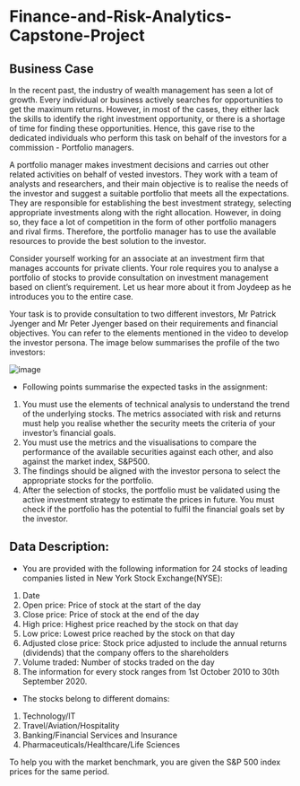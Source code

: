 # Finance-and-Risk-Analytics-Capstone-Project

## Business Case

In the recent past, the industry of wealth management has seen a lot of growth. Every individual or business actively searches for opportunities to get the maximum returns. However, in most of the cases, they either lack the skills to identify the right investment opportunity, or there is a shortage of time for finding these opportunities. Hence, this gave rise to the dedicated individuals who perform this task on behalf of the investors for a commission - Portfolio managers.

A portfolio manager makes investment decisions and carries out other related activities on behalf of vested investors. They work with a team of analysts and researchers, and their main objective is to realise the needs of the investor and suggest a suitable portfolio that meets all the expectations. They are responsible for establishing the best investment strategy, selecting appropriate investments along with the right allocation. However, in doing so, they face a lot of competition in the form of other portfolio managers and rival firms. Therefore, the portfolio manager has to use the available resources to provide the best solution to the investor.

Consider yourself working for an associate at an investment firm that manages accounts for private clients. Your role requires you to analyse a portfolio of stocks to provide consultation on investment management based on client’s requirement. Let us hear more about it from Joydeep as he introduces you to the entire case.

Your task is to provide consultation to two different investors, Mr Patrick Jyenger and Mr Peter Jyenger based on their requirements and financial objectives. You can refer to the elements mentioned in the video to develop the investor persona. The image below summarises the profile of the two investors:

![image](https://github.com/amity024/Finance-and-Risk-Analytics-Capstone-Project/assets/108462979/8babb56b-26df-421c-a6a2-147071a3e830)

 - Following points summarise the expected tasks in the assignment:

 1. You must use the elements of technical analysis to understand the trend of the underlying stocks. The metrics associated with risk and returns must help you realise whether the security meets the criteria of your investor’s financial goals.
 2. You must use the metrics and the visualisations to compare the performance of the available securities against each other, and also against the market index, S&P500.
 3. The findings should be aligned with the investor persona to select the appropriate stocks for the portfolio.
 4. After the selection of stocks, the portfolio must be validated using the active investment strategy to estimate the prices in future. You must check if the portfolio has the potential to fulfil the financial goals set by the investor.

## Data Description:
 - You are provided with the following information for 24 stocks of leading companies listed in New York Stock Exchange(NYSE):
  1. Date
  2. Open price: Price of stock at the start of the day
  3. Close price: Price of stock at the end of the day
  4. High price: Highest price reached by the stock on that day
  5. Low price: Lowest price reached by the stock on that day
  6. Adjusted close price: Stock price adjusted to include the annual returns (dividends) that the company offers to the shareholders
  7. Volume traded: Number of stocks traded on the day
  8. The information for every stock ranges from 1st October 2010 to 30th September 2020.

 - The stocks belong to different domains:
 1. Technology/IT
 2. Travel/Aviation/Hospitality
 3. Banking/Financial Services and Insurance
 4. Pharmaceuticals/Healthcare/Life Sciences

To help you with the market benchmark, you are given the S&P 500 index prices for the same period.
  
